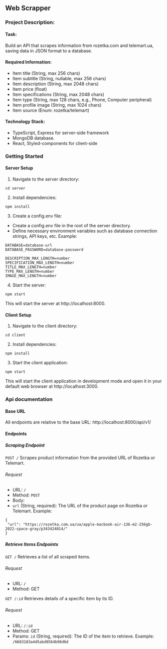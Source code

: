 ## Web Scrapper

### Project Description:

#### Task:

Build an API that scrapes information from rozetka.com and telemart.ua, saving data in JSON format to a database.

#### Required Information:

- Item title (String, max 256 chars)
- Item subtitle (String, nullable, max 256 chars)
- Item description (String, max 2048 chars)
- Item price (float)
- Item specifications (String, max 2048 chars)
- Item type (String, max 128 chars, e.g., Phone, Computer peripheral)
- Item profile image (String, max 1024 chars)
- Item source (Enum: rozetka/telemart)

#### Technology Stack:

- TypeScript, Express for server-side framework
- MongoDB database.
- React, Styled-components for client-side

### Getting Started

#### Server Setup

1. Navigate to the server directory:

```console
cd server
```

2. Install dependencies:

```console
npm install
```

3.  Create a config.env file:

- Create a config.env file in the root of the server directory.
- Define necessary environment variables such as database connection strings, API keys, etc. Example:

```
DATABASE=database-url
DATABASE_PASSWORD=database-password

DESCRIPTION_MAX_LENGTH=number
SPECIFICATION_MAX_LENGTH=number
TITLE_MAX_LENGTH=number
TYPE_MAX_LENGTH=number
IMAGE_MAX_LENGTH=number
```

4. Start the server:

```console
npm start
```

This will start the server at http://localhost:8000.

#### Client Setup

1. Navigate to the client directory:

```console
cd client
```

2. Install dependencies:

```console
npm install
```

3. Start the client application:

```console
npm start
```

This will start the client application in development mode and open it in your default web browser at http://localhost:3000.

### Api documentation

#### Base URL

All endpoints are relative to the base URL: http://localhost:8000/api/v1/

#### Endpoints

##### Scraping Endpoint

`POST /`
Scrapes product information from the provided URL of Rozetka or Telemart.

###### Request

- URL: `/`
- Method: `POST`
- Body:
- `url` (String, required): The URL of the product page on Rozetka or Telemart.
  Example:

```
{
 "url": "https://rozetka.com.ua/ua/apple-macbook-air-136-m2-256gb-2022-space-gray/p343424014/"
}
```

##### Retrieve Items Endpoints

`GET /`
Retrieves a list of all scraped items.

###### Request

- URL: `/`
- Method: GET

`GET /:id`
Retrieves details of a specific item by its ID.

###### Request

- URL: `/:id`
- Method: GET
- Params: `id` (String, required): The ID of the item to retrieve.
  Example:
  `/6683183a4d5abd8564b96d6d `
